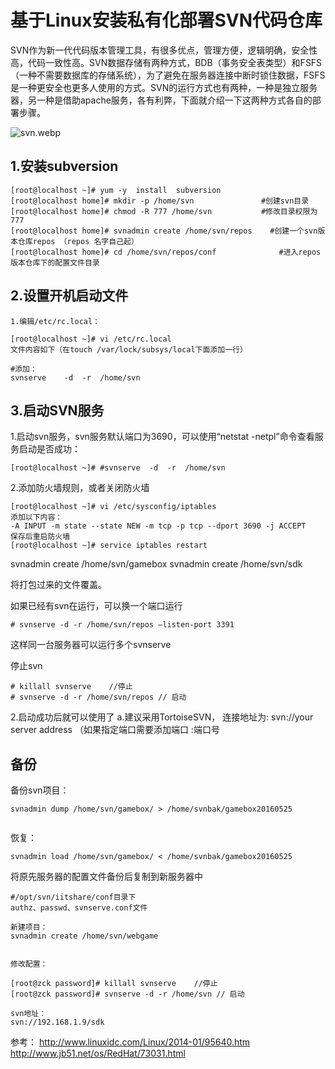 # 基于Linux安装私有化部署SVN代码仓库



SVN作为新一代代码版本管理工具，有很多优点，管理方便，逻辑明确，安全性高，代码一致性高。SVN数据存储有两种方式，BDB（事务安全表类型）和FSFS（一种不需要数据库的存储系统），为了避免在服务器连接中断时锁住数据，FSFS是一种更安全也更多人使用的方式。SVN的运行方式也有两种，一种是独立服务器，另一种是借助apache服务，各有利弊，下面就介绍一下这两种方式各自的部署步骤。

![svn.webp](https://imgoss.xgss.net/picgo/svn.webp.jpg?aliyun)

## 1.安装subversion

```
[root@localhost ~]# yum -y  install  subversion
[root@localhost home]# mkdir -p /home/svn  				#创建svn目录
[root@localhost home]# chmod -R 777 /home/svn  			#修改目录权限为777
[root@localhost home]# svnadmin create /home/svn/repos    #创建一个svn版本仓库repos （repos 名字自己起）
[root@localhost home]# cd /home/svn/repos/conf   		    #进入repos版本仓库下的配置文件目录
```





## 2.设置开机启动文件

```
1.编辑/etc/rc.local：

[root@localhost ~]# vi /etc/rc.local
文件内容如下（在touch /var/lock/subsys/local下面添加一行）

#添加：
svnserve    -d  -r  /home/svn
```



## 3.启动SVN服务

1.启动svn服务，svn服务默认端口为3690，可以使用“netstat -netpl”命令查看服务启动是否成功：

```
[root@localhost ~]# #svnserve  -d  -r  /home/svn
```

2.添加防火墙规则，或者关闭防火墙

```
[root@localhost ~]# vi /etc/sysconfig/iptables
添加以下内容：
-A INPUT -m state --state NEW -m tcp -p tcp --dport 3690 -j ACCEPT
保存后重启防火墙
[root@localhost ~]# service iptables restart
```


svnadmin create /home/svn/gamebox 
svnadmin create /home/svn/sdk

将打包过来的文件覆盖。

如果已经有svn在运行，可以换一个端口运行

```
# svnserve -d -r /home/svn/repos –listen-port 3391
```




这样同一台服务器可以运行多个svnserve

停止svn

```
# killall svnserve    //停止
# svnserve -d -r /home/svn/repos // 启动
```



2.启动成功后就可以使用了
a.建议采用TortoiseSVN， 连接地址为: svn://your server address （如果指定端口需要添加端口  :端口号



## 备份

备份svn项目：

```
svnadmin dump /home/svn/gamebox/ > /home/svnbak/gamebox20160525


```



恢复：

```
svnadmin load /home/svn/gamebox/ < /home/svnbak/gamebox20160525
```



将原先服务器的配置文件备份后复制到新服务器中

```
#/opt/svn/iitshare/conf目录下
authz、passwd、svnserve.conf文件

新建项目：
svnadmin create /home/svn/webgame


修改配置：

[root@zck password]# killall svnserve    //停止
[root@zck password]# svnserve -d -r /home/svn // 启动

svn地址：
svn://192.168.1.9/sdk
```

参考：
http://www.linuxidc.com/Linux/2014-01/95640.htm
http://www.jb51.net/os/RedHat/73031.html

